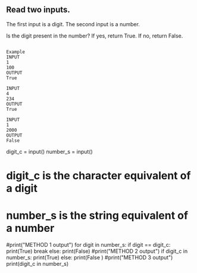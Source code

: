 ## Read two inputs. 
The first input is a digit. 
The second input is a number. 

Is the digit present in the number? If yes, return True.
If no, return False.

```

Example 
INPUT
1
100
OUTPUT
True

INPUT
4
234
OUTPUT
True

INPUT
1
2000
OUTPUT
False

```

digit_c = input()
number_s = input() 

# digit_c is the character equivalent of a digit  
# number_s is the string equivalent of a number 


#print("METHOD 1 output")
for digit in number_s: 
  if digit == digit_c:
    print(True)
    break
else:
  print(False)
#print("METHOD 2 output")
if digit_c in number_s: 
  print(True)
else:
  print(False )
#print("METHOD 3 output")
print(digit_c in number_s) 






